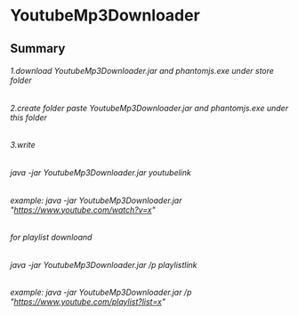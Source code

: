 # YoutubeMp3Downloader

## Summary 

###### 1.download YoutubeMp3Downloader.jar and phantomjs.exe under store folder 
###### 2.create folder paste YoutubeMp3Downloader.jar and phantomjs.exe under this folder 
###### 3.write  
###### java -jar YoutubeMp3Downloader.jar youtubelink 
###### example: java -jar YoutubeMp3Downloader.jar "https://www.youtube.com/watch?v=x"

###### for playlist downloand 
###### java -jar YoutubeMp3Downloader.jar /p playlistlink 
###### example: java -jar YoutubeMp3Downloader.jar /p "https://www.youtube.com/playlist?list=x"
